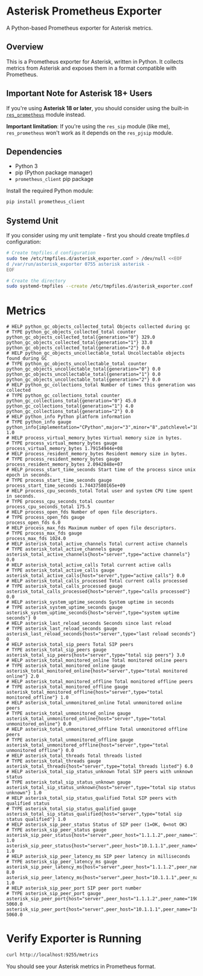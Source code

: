 # Asterisk Prometheus Exporter

A Python-based Prometheus exporter for Asterisk metrics.

## Overview

This is a Prometheus exporter for Asterisk, written in Python. It collects metrics from Asterisk and exposes them in a format compatible with Prometheus.

## Important Note for Asterisk 18+ Users

If you're using **Asterisk 18 or later**, you should consider using the built-in [`res_prometheus`](https://docs.asterisk.org/Latest_API/API_Documentation/Module_Configuration/res_prometheus/) module instead.

**Important limitation**: If you're using the `res_sip` module (like me), `res_prometheus` won't work as it depends on the `res_pjsip` module.

## Dependencies

- Python 3
- pip (Python package manager)
- `prometheus_client` pip package

Install the required Python module:
```bash
pip install prometheus_client
```
## Systemd Unit
If you consider using my unit template - first you should create tmpfiles.d configuration:

```bash
# Create tmpfiles.d configuration
sudo tee /etc/tmpfiles.d/asterisk_exporter.conf > /dev/null <<EOF
d /var/run/asterisk_exporter 0755 asterisk asterisk -
EOF

# Create the directory
sudo systemd-tmpfiles --create /etc/tmpfiles.d/asterisk_exporter.conf
```
# Metrics
```
# HELP python_gc_objects_collected_total Objects collected during gc
# TYPE python_gc_objects_collected_total counter
python_gc_objects_collected_total{generation="0"} 329.0
python_gc_objects_collected_total{generation="1"} 33.0
python_gc_objects_collected_total{generation="2"} 0.0
# HELP python_gc_objects_uncollectable_total Uncollectable objects found during GC
# TYPE python_gc_objects_uncollectable_total counter
python_gc_objects_uncollectable_total{generation="0"} 0.0
python_gc_objects_uncollectable_total{generation="1"} 0.0
python_gc_objects_uncollectable_total{generation="2"} 0.0
# HELP python_gc_collections_total Number of times this generation was collected
# TYPE python_gc_collections_total counter
python_gc_collections_total{generation="0"} 45.0
python_gc_collections_total{generation="1"} 4.0
python_gc_collections_total{generation="2"} 0.0
# HELP python_info Python platform information
# TYPE python_info gauge
python_info{implementation="CPython",major="3",minor="8",patchlevel="10",version="3.8.10"} 1.0
# HELP process_virtual_memory_bytes Virtual memory size in bytes.
# TYPE process_virtual_memory_bytes gauge
process_virtual_memory_bytes 1.79154944e+08
# HELP process_resident_memory_bytes Resident memory size in bytes.
# TYPE process_resident_memory_bytes gauge
process_resident_memory_bytes 2.0942848e+07
# HELP process_start_time_seconds Start time of the process since unix epoch in seconds.
# TYPE process_start_time_seconds gauge
process_start_time_seconds 1.74437580165e+09
# HELP process_cpu_seconds_total Total user and system CPU time spent in seconds.
# TYPE process_cpu_seconds_total counter
process_cpu_seconds_total 175.5
# HELP process_open_fds Number of open file descriptors.
# TYPE process_open_fds gauge
process_open_fds 6.0
# HELP process_max_fds Maximum number of open file descriptors.
# TYPE process_max_fds gauge
process_max_fds 1024.0
# HELP asterisk_total_active_channels Total current active channels
# TYPE asterisk_total_active_channels gauge
asterisk_total_active_channels{host="server",type="active channels"} 0.0
# HELP asterisk_total_active_calls Total current active calls
# TYPE asterisk_total_active_calls gauge
asterisk_total_active_calls{host="server",type="active calls"} 0.0
# HELP asterisk_total_calls_processed Total current calls processed
# TYPE asterisk_total_calls_processed gauge
asterisk_total_calls_processed{host="server",type="calls processed"} 0.0
# HELP asterisk_system_uptime_seconds System uptime in seconds
# TYPE asterisk_system_uptime_seconds gauge
asterisk_system_uptime_seconds{host="server",type="system uptime seconds"} 0
# HELP asterisk_last_reload_seconds Seconds since last reload
# TYPE asterisk_last_reload_seconds gauge
asterisk_last_reload_seconds{host="server",type="last reload seconds"} 0
# HELP asterisk_total_sip_peers Total SIP peers
# TYPE asterisk_total_sip_peers gauge
asterisk_total_sip_peers{host="server",type="total sip peers"} 3.0
# HELP asterisk_total_monitored_online Total monitored online peers
# TYPE asterisk_total_monitored_online gauge
asterisk_total_monitored_online{host="server",type="total monitored online"} 2.0
# HELP asterisk_total_monitored_offline Total monitored offline peers
# TYPE asterisk_total_monitored_offline gauge
asterisk_total_monitored_offline{host="server",type="total monitored_offline"} 1.0
# HELP asterisk_total_unmonitored_online Total unmonitored online peers
# TYPE asterisk_total_unmonitored_online gauge
asterisk_total_unmonitored_online{host="server",type="total unmonitored_online"} 0.0
# HELP asterisk_total_unmonitored_offline Total unmonitored offline peers
# TYPE asterisk_total_unmonitored_offline gauge
asterisk_total_unmonitored_offline{host="server",type="total unmonitored offline"} 0.0
# HELP asterisk_total_threads Total threads listed
# TYPE asterisk_total_threads gauge
asterisk_total_threads{host="server",type="total threads listed"} 6.0
# HELP asterisk_total_sip_status_unknown Total SIP peers with unknown status
# TYPE asterisk_total_sip_status_unknown gauge
asterisk_total_sip_status_unknown{host="server",type="total sip status unknown"} 1.0
# HELP asterisk_total_sip_status_qualified Total SIP peers with qualified status
# TYPE asterisk_total_sip_status_qualified gauge
asterisk_total_sip_status_qualified{host="server",type="total sip status qualified"} 1.0
# HELP asterisk_sip_peer_status Status of SIP peer (1=OK, 0=not OK)
# TYPE asterisk_sip_peer_status gauge
asterisk_sip_peer_status{host="server",peer_host="1.1.1.2",peer_name="1900"} 1.0
asterisk_sip_peer_status{host="server",peer_host="10.1.1.1",peer_name="Internal"} 1.0
# HELP asterisk_sip_peer_latency_ms SIP peer latency in milliseconds
# TYPE asterisk_sip_peer_latency_ms gauge
asterisk_sip_peer_latency_ms{host="server",peer_host="1.1.1.2",peer_name="1900"} 8.0
asterisk_sip_peer_latency_ms{host="server",peer_host="10.1.1.1",peer_name="Internal"} 1.0
# HELP asterisk_sip_peer_port SIP peer port number
# TYPE asterisk_sip_peer_port gauge
asterisk_sip_peer_port{host="server",peer_host="1.1.1.2",peer_name="1900"} 5060.0
asterisk_sip_peer_port{host="server",peer_host="10.1.1.1",peer_name="Internal"} 5060.0
```

# Verify Exporter is Running

```bash
curl http://localhost:9255/metrics
```
You should see your Asterisk metrics in Prometheus format.
